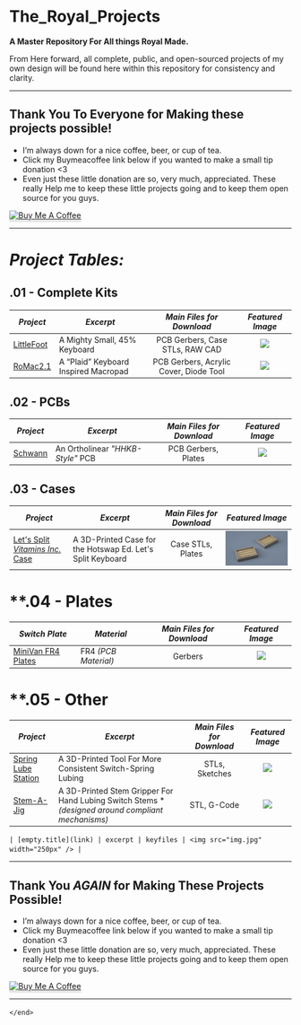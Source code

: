 # The_Royal_Projects
 **A Master Repository For All things Royal Made.**

 From Here forward, all complete, public, and open-sourced projects of my own design will be found here within this repository for consistency and clarity. 

---

 ## Thank You To Everyone for Making these projects possible!

- I’m always down for a nice coffee, beer, or cup of tea. 
- Click my Buymeacoffee link below if you wanted to make a small tip donation <3
- Even just these little donation are so, very much, appreciated.  These really Help me to keep these little projects going and to keep them open source for you guys. 

<a href="https://www.buymeacoffee.com/xQnlh8tRs" target="_blank"><img src="https://www.buymeacoffee.com/assets/img/custom_images/orange_img.png" alt="Buy Me A Coffee" style="height: 41px !important;width: 174px !important;box-shadow: 0px 3px 2px 0px rgba(190, 190, 190, 0.5) !important;-webkit-box-shadow: 0px 3px 2px 0px rgba(190, 190, 190, 0.5) !important;" ></a>

---

# ***Project Tables:***

## **.01 - Complete Kits**

| *Project* | *Excerpt* | *Main Files for Download* | *Featured Image* |
| --- | --- | :---: | :---: |
| [LittleFoot](https://github.com/The-Royal/The_Royal_Open-Source-Projects/tree/schwann/01%20-%20Complete%20Kits/The_Little_Foot-Keyboard-rev2.3) | A Mighty Small, 45% Keyboard  | PCB Gerbers, Case STLs, RAW CAD | <img src="https://i.imgur.com/8GVMHlo.jpg" width="250px" /> |
| [RoMac2.1](https://github.com/The-Royal/The_Royal_Open-Source-Projects/tree/schwann/01%20-%20Complete%20Kits/The_RoMac_rev2.1) | A “Plaid” Keyboard Inspired Macropad | PCB Gerbers, Acrylic Cover, Diode Tool | <img src="https://i.imgur.com/WIPdVO9.jpg" width="250px" /> |

## **.02 - PCBs**

| *Project* | *Excerpt* | *Main Files for Download* | *Featured Image* |
| --- | --- | :---: | :---: |
| [Schwann](https://github.com/The-Royal/The_Royal_Open-Source-Projects/tree/schwann/02%20-%20PCBs/Schwann_PCB) | An Ortholinear *"HHKB-Style"* PCB | PCB Gerbers, Plates | <img src="https://camo.githubusercontent.com/7fc5c84abdf2b5a03dfefd95b561bf3a52115ba0/68747470733a2f2f63646e2e646973636f72646170702e636f6d2f6174746163686d656e74732f3634323432363533393832343131393834392f3639303732323233393533313937343730362f696d616765302e6a7067" width="250px" /> |

## **.03 - Cases**
| *Project* | *Excerpt* | *Main Files for Download* | *Featured Image* |
| --- | --- | :---: | :---: |
| [Let's Split *Vitamins Inc.* Case](https://github.com/The-Royal/The_Royal_Open-Source-Projects/tree/schwann/03%20-%20Cases/Vitamins-Included_Case-master) | A 3D-Printed Case for the Hotswap Ed. Let's Split Keyboard | Case STLs, Plates | <img src="https://raw.githubusercontent.com/The-Royal/The_Royal_Vitamins-Included_Case/master/Full_Case_Renders/Main_Top_WC2.png" width="250px" /> |

# **.04 - Plates
| *Switch Plate* | *Material* | *Main Files for Download* | *Featured Image* |
| --- | --- | :---: | :---: |
| [MiniVan FR4 Plates](dead.link) | FR4 *(PCB Material)* | Gerbers | <img src="img.jpg" width="250px" /> |

# **.05 - Other
| *Project* | *Excerpt* | *Main Files for Download* | *Featured Image* |
| --- | --- | :---: | :---: |
| [Spring Lube Station](https://github.com/The-Royal/The_Royal_Open-Source-Projects/tree/schwann/04%20-%20Other/Tools-Spring_Lube_Station) | A 3D-Printed Tool For More Consistent Switch-Spring Lubing  | STLs, Sketches | <img src="https://camo.githubusercontent.com/87a03329bccfcfb78fb75a1aa6a203d15018e425/68747470733a2f2f63646e2e646973636f72646170702e636f6d2f6174746163686d656e74732f3634323432363533393832343131393834392f3636373437343730303039313236303933322f696d616765302e6a7067" width="250px" /> |
| [Stem-A-Jig](https://github.com/The-Royal/The_Royal_Open-Source-Projects/tree/schwann/04%20-%20Other/Tools-Stem-a-Jig) | A 3D-Printed Stem Gripper For Hand Lubing Switch Stems **(designed around compliant mechanisms)* | STL, G-Code | <img src="https://camo.githubusercontent.com/98b67ca2e15da53d1fa347fc3f3a387aba1d0628/68747470733a2f2f63646e2e646973636f72646170702e636f6d2f6174746163686d656e74732f3730393736353234353632363734343835322f3731323830323632333337393437323433342f696d616765302e6a7067" width="250px" /> |

```| [empty.title](link) | excerpt | keyfiles | <img src="img.jpg" width="250px" /> |```

---

 ## Thank You *AGAIN* for Making These Projects Possible!

- I’m always down for a nice coffee, beer, or cup of tea. 
- Click my Buymeacoffee link below if you wanted to make a small tip donation <3
- Even just these little donation are so, very much, appreciated.  These really Help me to keep these little projects going and to keep them open source for you guys. 

<a href="https://www.buymeacoffee.com/xQnlh8tRs" target="_blank"><img src="https://www.buymeacoffee.com/assets/img/custom_images/orange_img.png" alt="Buy Me A Coffee" style="height: 41px !important;width: 174px !important;box-shadow: 0px 3px 2px 0px rgba(190, 190, 190, 0.5) !important;-webkit-box-shadow: 0px 3px 2px 0px rgba(190, 190, 190, 0.5) !important;" ></a>

---

```</end>```
